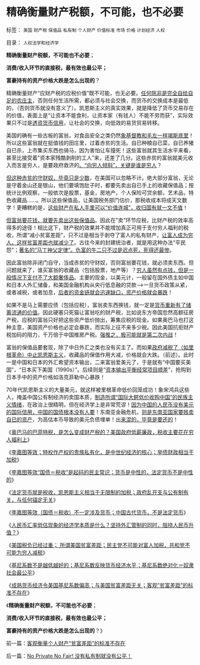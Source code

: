# 精确衡量财产税额，不可能，也不必要

标签： `美国` `财产税` `保值品` `私有制` `个人财产` `价值标准` `市场` `价格` `计划经济` `人权` 

目录： `人权法学和经济学`

**精确衡量财产税额，不可能也不必要**；

**消费/收入环节的直接税，最有效也最公平；**

**富豪持有的资产价格大跌是怎么出现的**？

精确衡量财产“应财产税的应税价值”既不可能，也无必要。[任何除非是完全自给自足的农庄主](../../../2010/12/25/市场经济可以养活任何数量中国人.md)，否则任何生活所需，都必须与社会交换，而货币的交换成本是最低的，（否则货币就没有意义了）。凯恩斯主义的真实效果，就是降低了货币交易存在的价值，表面上是“让资本不能食利，让资本家（有钱人）不能不劳而获”，实际效果只不过是[透资货币信用](../../../2007/12/3/人民币升值与我国恶性通货膨胀的“不正当关系“.md)，让社会的交换，向低效的易货贸易转移。

美国的确有一些古板的富翁，对食品安全之类仍然[象基督教和毛左一样竭斯底里](../../../2011/7/9/自由的选择！重返奴役之路的竭斯底里.md)！所以这些富翁就在挺值钱的田庄里，过着赤贫的生活。自已种粮自已菜，自已养猪自已杀，上市集买东西也骑马，因为害怕让车撞死！这些富翁就其生活水平来看，甚至比接受着“资本家残酷剥削的工人”来，还差了几分。这些赤贫的富翁就美元收入而言是穷人，是要政府救济的[。“向穷人倾斜”，关键是谁是穷人](../../../2009/9/3/穷穷相报何时了！弱者知多少！.md)？

[但这种赤贫的守财奴，毕竟只是少数](../../../2011/8/23/司空见惯的私人发行货币.md)，在美国可以忽略不计。绝大部分富翁，无论是守着金山还是银山，他们要填饱肚子时，都要先卖出自已手上的收藏保值品；按统计比例观察，一般依次是股票，基金，房地产，个人保险可贷余额，艺术品，特色收藏品……。所以这些保值品，让美国税务部门估价，那税收成本将成天文数字！更糟糕的是，[这些财产在私人手里可以“价值连城”，收归国有就一文不值](../../../2010/6/8/买房保值吗？牛市赚的是什么钱？文物管理可以增值吗？.md)！

[但富翁要花钱，就要先卖出这些保值品](../../../2011/1/2/米塞斯原理和张五常的古董.md)。因此在"卖"环节应税，比财产税的效率高得多的途径！相比这下，财产税的效果并不能增加真正可用于支付穷人福利的税收，所谓“减小贫富差距”，只不过是相当于剥夺了富人的私有财产，[让富人成为穷人。这样贫富差距也就减少了](../../../2009/10/13/两千年社稷延寿之九字真言.md)。古往今来的封建统治者，就是用这种办法“平民怨”；[著名的“马丁神父定律”。仇富的牛二只不过是迟点死，死得还最惨](../../../2011/10/8/马丁神父定律对公有制的恶毒诅咒！.md)。

因此富翁除非闭门自守，当成赤贫的守财奴，否则富翁要花钱，就必须卖东西。但问题就来了，谁买富翁的收藏品（包括股票，地产等）？[穷人虽然有点钱，但是一般情况下支付不了大额奢侈品](../../../2011/10/10/美国的有钱人都是穷人，美国穷人才会有钱.md)。主要的现金，以美元计，一般留在国外债主如中国和日本人外汇储备，和美国金融机构从央行低息融的贷款——>一旦货币政策从紧，或者减税，或者加息，[后者的资金链就会迅速缺口，资产价格就会暴跌](../../../2009/4/24/费雪教条和凯恩斯主义.md)！

如果不是马上需要应债（包括应税），富翁卖东西换钱，就一定是[货币重新有了储蓄流通的价值](../../../2011/8/11/美元信用非美国信用；向共和党致敬！.md)。因此硬塞只死猫让富翁吃的财产税，比如说东方帝国忽然高额征房产税，应税的富翁只好把这些资产低价抛出，筹集应税的现金。如果奥巴马也打这种主意，美国资产价格也必定会暴跌，而实际上征不来多少税。因此美国抗拒财产税加码的阻力，千万倍于中国推房产税。[强推之，极可能就是第二次内战](../../../2011/9/21/美国内战因联邦财税制度缺陷.md)！

富翁的保值品要套现，除了中日外汇之类也没有买主了。而如果[政府减税了（如里根革命）中止凯恩斯主义](../../../2011/8/12/里根减税灭苏联.md)，收藏品的保值作用大减，价格就会大跌。（前述）。此时一是中国和日本的外汇希望资本输出，二来富翁爱美元了，于是就有“中国要买美国”，“日本买下美国（1990s）”。后续则是“[资本输出平衡经常项目顺差](../../../2008/2/28/金融规律注定中国“抄次贷底”将全军覆没.md)”，抢购到日本手中的资产价格如洛克菲勒中心暴跌！

70年代凯恩斯主义的大量美元，就这样被里根革命低价回笼成功！象宋鸿兵这些人，掩盖中国公有制经济的卖国本质，[制造所谓“国际大鳄低价收购中国”的民族主义情绪](../../../2009/2/15/美国资本根本不可能低价收购中国.md)，在政治上很精明，但在经济学上是非常荒谬！[因为中国的人民币没有美元的国际信用，中国的国债根本没有人要](../../../2009/7/28/中国实体经济健康后人民币自然国际化.md)！东南亚金融危机，[则是东南亚国家要贱卖自已的资产](../../../2009/4/29/98金融危机教训：高估汇率民众可以得益吗？.md)，为高估本币导致的美元负债埋单！出[来混的，毕竟是要还的](../../../2011/10/12/李嘉图等效“国债＝税收”是起码的民主常识；.md)！

《[奥巴马的巴菲特税，是怎么变成财产税的？美国政府低薪廉政，税收主要花在穷人福利上](../../../2011/10/11/美国政府低薪高廉，税收主要花在穷人福利上.md)》

《[李嘉图等效；特权作产权的贵族私有化，是中世纪经济的核心；举债财政相当于加税](../../../2011/10/11/诺贝尔奖的耻辱James.托宾和全球债务危机.md)》

《[李嘉图等效“国债＝税收”是起码的民主常识；货币是中性的，法定货币不是中性的](../../../2011/10/12/李嘉图等效“国债＝税收”是起码的民主常识；.md)》

《[法定货币就是税收，凯恩斯主义相当于无限制的加税；政府乱开支与公有制有关，与任何锚定无关](../../../2011/10/12/法定货币就是税收；凯恩斯主义相当于无限制加税.md)》

《[李嘉图等效（国债＝税收）不一定涉及货币；中国古代货币，不是法定货币](../../../2011/10/12/李嘉图等效（国债＝税收）的实物税，古钱，国家征用，暴力拆迁.md)》

《[人民币汇率低估现象的经济学本质是什么？坚持外汇管制的同时，阻挠人民币升值？](../../../2011/10/14/人民币低估的经济学本质，看仇美的都是什么人？.md)》

《[美国税负已经过重；
所谓美国贫富差距；民主党不可能对富人加税，共和党不可能为穷人减税](../../../2011/10/14/所谓美国贫富差距，没有可信的依据；.md)》

《[基尼系数不是越低越好的；基尼系数反映货币经济水平；基尼系数绝对化＝奴隶社会最公平](../../../2011/10/14/基尼系数绝对化＝奴隶社会最公平.md)》

《[成熟货币经济令美国基尼系数偏高；与美国贫富差距无关；客观“贫富差距”的标准不存在](../../../2011/10/15/客观衡量个人财产“贫富差距”的标准不存在.md)》

《**精确衡量财产税额，不可能也不必要**；

**消费/收入环节的直接税，最有效也最公平；**

**富豪持有的资产价格大跌是怎么出现的**？》

前一篇：[客观衡量个人财产“贫富差距”的标准不存在](../../../2011/10/15/客观衡量个人财产“贫富差距”的标准不存在.md)

后一篇：[No&nbsp;Private&nbsp;No&nbsp;Fair!&nbsp;没有私有制就没有公平！](../../../2011/10/15/No&nbsp;Private&nbsp;No&nbsp;Fair!&nbsp;没有私有制就没有公平！.md)